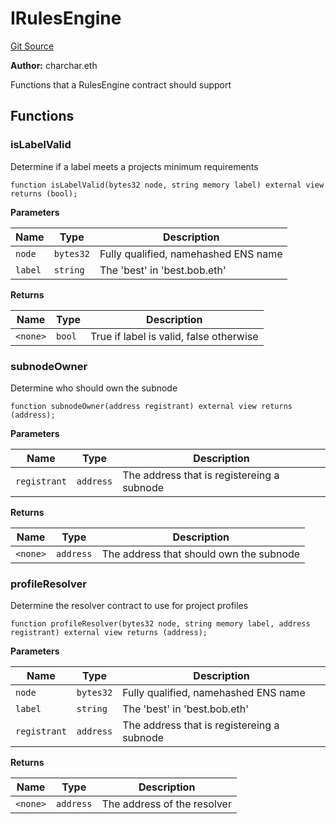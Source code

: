 # IRulesEngine
[Git Source](https://github.com/me3-eth/protocol/blob/cfce1d62c5d591e289c28d1f07564311fdc99c8d/src/IRulesEngine.sol)

**Author:**
charchar.eth

Functions that a RulesEngine contract should support


## Functions
### isLabelValid

Determine if a label meets a projects minimum requirements


```solidity
function isLabelValid(bytes32 node, string memory label) external view returns (bool);
```
**Parameters**

|Name|Type|Description|
|----|----|-----------|
|`node`|`bytes32`|Fully qualified, namehashed ENS name|
|`label`|`string`|The 'best' in 'best.bob.eth'|

**Returns**

|Name|Type|Description|
|----|----|-----------|
|`<none>`|`bool`|True if label is valid, false otherwise|


### subnodeOwner

Determine who should own the subnode


```solidity
function subnodeOwner(address registrant) external view returns (address);
```
**Parameters**

|Name|Type|Description|
|----|----|-----------|
|`registrant`|`address`|The address that is registereing a subnode|

**Returns**

|Name|Type|Description|
|----|----|-----------|
|`<none>`|`address`|The address that should own the subnode|


### profileResolver

Determine the resolver contract to use for project profiles


```solidity
function profileResolver(bytes32 node, string memory label, address registrant) external view returns (address);
```
**Parameters**

|Name|Type|Description|
|----|----|-----------|
|`node`|`bytes32`|Fully qualified, namehashed ENS name|
|`label`|`string`|The 'best' in 'best.bob.eth'|
|`registrant`|`address`|The address that is registereing a subnode|

**Returns**

|Name|Type|Description|
|----|----|-----------|
|`<none>`|`address`|The address of the resolver|


